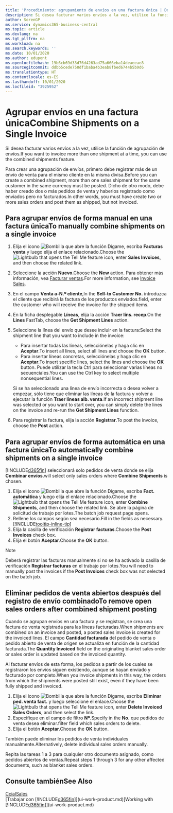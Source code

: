 ```yaml
---
title: 'Procedimiento: agrupamiento de envíos en una factura única | Documentos de Microsoft'
description: Si desea facturar varios envíos a la vez, utilice la función de agrupación de envíos.
author: SorenGP
ms.service: dynamics365-business-central
ms.topic: article
ms.devlang: na
ms.tgt_pltfrm: na
ms.workload: na
ms.search.keywords: ''
ms.date: 10/01/2020
ms.author: edupont
ms.openlocfilehash: 19b6cb69d33d76d4263ad75a666eba14deaeeae8
ms.sourcegitcommit: ddbb5cede750df1baba4b3eab8fbed6744b5b9d6
ms.translationtype: HT
ms.contentlocale: es-ES
ms.lasthandoff: 10/01/2020
ms.locfileid: "3925952"
---
```

# <a name="combine-shipments-on-a-single-invoice"></a><span data-ttu-id="b4eea-103">Agrupar envíos en una factura única</span><span class="sxs-lookup"><span data-stu-id="b4eea-103">Combine Shipments on a Single Invoice</span></span>
<span data-ttu-id="b4eea-104">Si desea facturar varios envíos a la vez, utilice la función de agrupación de envíos.</span><span class="sxs-lookup"><span data-stu-id="b4eea-104">If you want to invoice more than one shipment at a time, you can use the combined shipments feature.</span></span>  

<span data-ttu-id="b4eea-105">Para crear una agrupación de envíos, primero debe registrar más de un envío de venta para el mismo cliente en la misma divisa.</span><span class="sxs-lookup"><span data-stu-id="b4eea-105">Before you can create a combined shipment, more than one sales shipment for the same customer in the same currency must be posted.</span></span> <span data-ttu-id="b4eea-106">Dicho de otro modo, debe haber creado dos o más pedidos de venta y haberlos registrado como enviados pero no facturados.</span><span class="sxs-lookup"><span data-stu-id="b4eea-106">In other words, you must have create two or more sales orders and post them as shipped, but not invoiced.</span></span> 

## <a name="to-manually-combine-shipments-on-a-single-invoice"></a><span data-ttu-id="b4eea-107">Para agrupar envíos de forma manual en una factura única</span><span class="sxs-lookup"><span data-stu-id="b4eea-107">To manually combine shipments on a single invoice</span></span>  
1. <span data-ttu-id="b4eea-108">Elija el icono ![Bombilla que abre la función Dígame](media/ui-search/search_small.png "Dígame qué desea hacer"), escriba **Facturas venta** y luego elija el enlace relacionado.</span><span class="sxs-lookup"><span data-stu-id="b4eea-108">Choose the ![Lightbulb that opens the Tell Me feature](media/ui-search/search_small.png "Tell me what you want to do") icon, enter **Sales Invoices**, and then choose the related link.</span></span>  
2. <span data-ttu-id="b4eea-109">Seleccione la acción **Nuevo**.</span><span class="sxs-lookup"><span data-stu-id="b4eea-109">Choose the **New** action.</span></span> <span data-ttu-id="b4eea-110">Para obtener más información, vea [Facturar ventas](sales-how-invoice-sales.md).</span><span class="sxs-lookup"><span data-stu-id="b4eea-110">For more information, see [Invoice Sales](sales-how-invoice-sales.md).</span></span>
3. <span data-ttu-id="b4eea-111">En el campo **Venta a-N.º cliente**,</span><span class="sxs-lookup"><span data-stu-id="b4eea-111">In the **Sell-to Customer No.**</span></span> <span data-ttu-id="b4eea-112">introduzca el cliente que recibirá la factura de los productos enviados.</span><span class="sxs-lookup"><span data-stu-id="b4eea-112">field, enter the customer who will receive the invoice for the shipped items.</span></span>  
4. <span data-ttu-id="b4eea-113">En la ficha desplegable **Líneas**, elija la acción **Traer líns. recep**.</span><span class="sxs-lookup"><span data-stu-id="b4eea-113">On the **Lines** FastTab, choose the **Get Shipment Lines** action.</span></span>  
5. <span data-ttu-id="b4eea-114">Seleccione la línea del envío que desee incluir en la factura:</span><span class="sxs-lookup"><span data-stu-id="b4eea-114">Select the shipment line that you want to include in the invoice:</span></span>  

    - <span data-ttu-id="b4eea-115">Para insertar todas las líneas, selecciónelas y haga clic en **Aceptar**.</span><span class="sxs-lookup"><span data-stu-id="b4eea-115">To insert all lines, select all lines and choose the **OK** button.</span></span>  
    - <span data-ttu-id="b4eea-116">Para insertar líneas concretas, selecciónelas y haga clic en **Aceptar**.</span><span class="sxs-lookup"><span data-stu-id="b4eea-116">To insert specific lines, select the lines and choose the **OK** button.</span></span> <span data-ttu-id="b4eea-117">Puede utilizar la tecla Ctrl para seleccionar varias líneas no secuenciales.</span><span class="sxs-lookup"><span data-stu-id="b4eea-117">You can use the Ctrl key to select multiple nonsequential lines.</span></span>  

    <span data-ttu-id="b4eea-118">Si se ha seleccionado una línea de envío incorrecta o desea volver a empezar, sólo tiene que eliminar las líneas de la factura y volver a ejecutar la función **Traer líneas alb. venta**.</span><span class="sxs-lookup"><span data-stu-id="b4eea-118">If an incorrect shipment line was selected or you want to start over, you can simply delete the lines on the invoice and re-run the **Get Shipment Lines** function.</span></span>  
7. <span data-ttu-id="b4eea-119">Para registrar la factura, elija la acción **Registrar**.</span><span class="sxs-lookup"><span data-stu-id="b4eea-119">To post the invoice, choose the **Post** action.</span></span>  

## <a name="to-automatically-combine-shipments-on-a-single-invoice"></a><span data-ttu-id="b4eea-120">Para agrupar envíos de forma automática en una factura única</span><span class="sxs-lookup"><span data-stu-id="b4eea-120">To automatically combine shipments on a single invoice</span></span>  
[!INCLUDE[d365fin](includes/d365fin_md.md)] <span data-ttu-id="b4eea-121">seleccionará solo pedidos de venta donde se elija **Combinar envíos**.</span><span class="sxs-lookup"><span data-stu-id="b4eea-121">will select only sales orders where **Combine Shipments** is chosen.</span></span> 

1. <span data-ttu-id="b4eea-122">Elija el icono ![Bombilla que abre la función Dígame](media/ui-search/search_small.png "Dígame qué desea hacer"), escriba **Fact. automática** y luego elija el enlace relacionado.</span><span class="sxs-lookup"><span data-stu-id="b4eea-122">Choose the ![Lightbulb that opens the Tell Me feature](media/ui-search/search_small.png "Tell me what you want to do") icon, enter **Combine Shipments**, and then choose the related link.</span></span> <span data-ttu-id="b4eea-123">Se abre la página de solicitud de trabajo por lotes.</span><span class="sxs-lookup"><span data-stu-id="b4eea-123">The batch job request page opens.</span></span>  
2. <span data-ttu-id="b4eea-124">Rellene los campos según sea necesario.</span><span class="sxs-lookup"><span data-stu-id="b4eea-124">Fill in the fields as necessary.</span></span> [!INCLUDE[tooltip-inline-tip](includes/tooltip-inline-tip_md.md)]
3. <span data-ttu-id="b4eea-125">Elija la casilla de verificación **Registrar facturas**.</span><span class="sxs-lookup"><span data-stu-id="b4eea-125">Choose the **Post Invoices** check box.</span></span>  
4. <span data-ttu-id="b4eea-126">Elija el botón **Aceptar**.</span><span class="sxs-lookup"><span data-stu-id="b4eea-126">Choose the **OK** button.</span></span>  

> [!NOTE]  
>  <span data-ttu-id="b4eea-127">Deberá registrar las facturas manualmente si no se ha activado la casilla de verificación **Registrar facturas** en el trabajo por lotes.</span><span class="sxs-lookup"><span data-stu-id="b4eea-127">You will need to manually post the invoices if the **Post Invoices** check box was not selected on the batch job.</span></span>  

## <a name="to-remove-open-sales-orders-after-combined-shipment-posting"></a><span data-ttu-id="b4eea-128">Eliminar pedidos de venta abiertos después del registro de envío combinado</span><span class="sxs-lookup"><span data-stu-id="b4eea-128">To remove open sales orders after combined shipment posting</span></span> 
<span data-ttu-id="b4eea-129">Cuando se agrupan envíos en una factura y se registran, se crea una factura de venta registrada para las líneas facturadas.</span><span class="sxs-lookup"><span data-stu-id="b4eea-129">When shipments are combined on an invoice and posted, a posted sales invoice is created for the invoiced lines.</span></span> <span data-ttu-id="b4eea-130">El campo **Cantidad facturada** del pedido de venta o pedido abierto de venta de origen se actualiza en función de la cantidad facturada.</span><span class="sxs-lookup"><span data-stu-id="b4eea-130">The **Quantity Invoiced** field on the originating blanket sales order or sales order is updated based on the invoiced quantity.</span></span>  

<span data-ttu-id="b4eea-131">Al facturar envíos de esta forma, los pedidos a partir de los cuales se registraron los envíos siguen existiendo, aunque se hayan enviado y facturado por completo.</span><span class="sxs-lookup"><span data-stu-id="b4eea-131">When you invoice shipments in this way, the orders from which the shipments were posted still exist, even if they have been fully shipped and invoiced.</span></span>   

1. <span data-ttu-id="b4eea-132">Elija el icono ![Bombilla que abre la función Dígame](media/ui-search/search_small.png "Dígame qué desea hacer"), escriba **Eliminar ped. venta fact.** y luego seleccione el enlace.</span><span class="sxs-lookup"><span data-stu-id="b4eea-132">Choose the ![Lightbulb that opens the Tell Me feature](media/ui-search/search_small.png "Tell me what you want to do") icon, enter **Delete Invoiced Sales Orders**, and then select the link.</span></span>  
2. <span data-ttu-id="b4eea-133">Especifique en el campo de filtro **Nº.**</span><span class="sxs-lookup"><span data-stu-id="b4eea-133">Specify in the **No.**</span></span> <span data-ttu-id="b4eea-134">que pedidos de venta desea eliminar.</span><span class="sxs-lookup"><span data-stu-id="b4eea-134">filter field which sales orders to delete.</span></span>  
3. <span data-ttu-id="b4eea-135">Elija el botón **Aceptar**.</span><span class="sxs-lookup"><span data-stu-id="b4eea-135">Choose the **OK** button.</span></span>  

<span data-ttu-id="b4eea-136">También puede eliminar los pedidos de venta individuales manualmente.</span><span class="sxs-lookup"><span data-stu-id="b4eea-136">Alternatively, delete individual sales orders manually.</span></span>  

<span data-ttu-id="b4eea-137">Repita las tareas 1 a 3 para cualquier otro documento asignado, como pedidos abiertos de ventas.</span><span class="sxs-lookup"><span data-stu-id="b4eea-137">Repeat steps 1 through 3 for any other affected documents, such as blanket sales orders.</span></span>

## <a name="see-also"></a><span data-ttu-id="b4eea-138">Consulte también</span><span class="sxs-lookup"><span data-stu-id="b4eea-138">See Also</span></span>  
[<span data-ttu-id="b4eea-139">Ccial</span><span class="sxs-lookup"><span data-stu-id="b4eea-139">Sales</span></span>](sales-manage-sales.md)  
<span data-ttu-id="b4eea-140">[Trabajar con [!INCLUDE[d365fin](includes/d365fin_md.md)]](ui-work-product.md)</span><span class="sxs-lookup"><span data-stu-id="b4eea-140">[Working with [!INCLUDE[d365fin](includes/d365fin_md.md)]](ui-work-product.md)</span></span>

